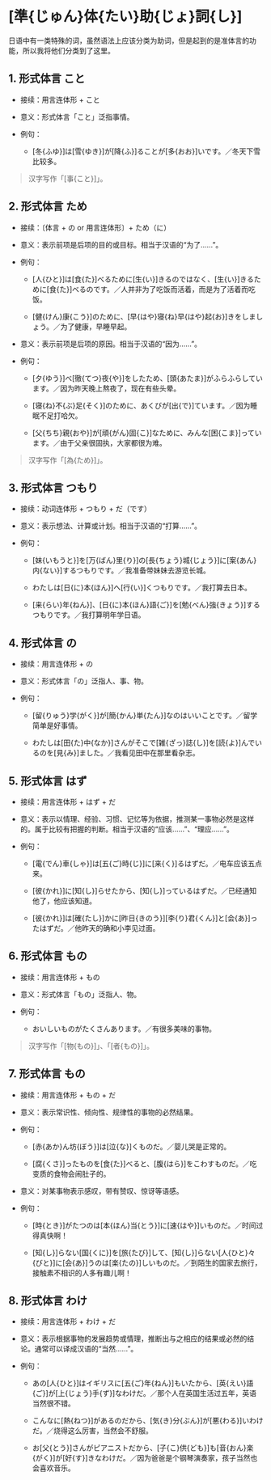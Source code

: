 # [準{じゅん}体{たい}助{じょ}詞{し}]

日语中有一类特殊的词，虽然语法上应该分类为助词，但是起到的是准体言的功能，所以我将他们分类到了这里。

## 1. 形式体言 こと

- 接续：用言连体形 + こと

- 意义：形式体言「こと」泛指事情。

- 例句：

    - [冬{ふゆ}]は[雪{ゆき}]が[降{ふ}]ることが[多{おお}]いです。／冬天下雪比较多。

> 汉字写作「[事{こと}]」。

## 2. 形式体言 ため

- 接续：〔体言 + の or 用言连体形〕+ ため（に）

- 意义：表示前项是后项的目的或目标。相当于汉语的“为了……”。

- 例句：

    - [人{ひと}]は[食{た}]べるために[生{い}]きるのではなく、[生{い}]きるために[食{た}]べるのです。／人并非为了吃饭而活着，而是为了活着而吃饭。

    - [健{けん}康{こう}]のために、[早{はや}寝{ね}早{はや}起{お}]きをしましょう。／为了健康，早睡早起。

- 意义：表示前项是后项的原因。相当于汉语的“因为……”。

- 例句：

    - [夕{ゆう}]べ[徹{てつ}夜{や}]をしたため、[頭{あたま}]がふらふらしています。／因为昨天晚上熬夜了，现在有些头晕。

    - [寝{ね}不{ぶ}足{そく}]のために、あくびが[出{で}]ています。／因为睡眠不足打哈欠。

    - [父{ちち}親{おや}]が[頑{がん}固{こ}]なために、みんな[困{こま}]っています。／由于父亲很固执，大家都很为难。

> 汉字写作「[為{ため}]」。

## 3. 形式体言 つもり

- 接续：动词连体形 + つもり + だ（です）

- 意义：表示想法、计算或计划。相当于汉语的“打算……”。

- 例句：

    - [妹{いもうと}]を[万{ばん}里{り}]の[長{ちょう}城{じょう}]に[案{あん}内{ない}]するつもりです。／我准备带妹妹去游览长城。

    - わたしは[日{に}本{ほん}]へ[行{い}]くつもりです。／我打算去日本。

    - [来{らい}年{ねん}]、[日{に}本{ほん}語{ご}]を[勉{べん}強{きょう}]するつもりです。／我打算明年学日语。

## 4. 形式体言 の

- 接续：用言连体形 + の

- 意义：形式体言「の」泛指人、事、物。

- 例句：

    - [留{りゅう}学{がく}]が[簡{かん}単{たん}]なのはいいことです。／留学简单是好事情。

    - わたしは[田{た}中{なか}]さんがそこで[雑{ざっ}誌{し}]を[読{よ}]んでいるのを[見{み}]ました。／我看见田中在那里看杂志。

## 5. 形式体言 はず

- 接续：用言连体形 + はず + だ

- 意义：表示以情理、经验、习惯、记忆等为依据，推测某一事物必然是这样的。属于比较有把握的判断。相当于汉语的“应该……”、“理应……”。

- 例句：

    - [電{でん}車{しゃ}]は[五{ご}時{じ}]に[来{く}]るはずだ。／电车应该五点来。

    - [彼{かれ}]に[知{し}]らせたから、[知{し}]っているはずだ。／已经通知他了，他应该知道。

    - [彼{かれ}]は[確{たし}]かに[昨日{きのう}][李{り}君{くん}]と[会{あ}]ったはずだ。／他昨天的确和小李见过面。

## 6. 形式体言 もの

- 接续：用言连体形 + もの

- 意义：形式体言「もの」泛指人、物。

- 例句：

    - おいしいものがたくさんあります。／有很多美味的事物。

> 汉字写作「[物{もの}]」、「[者{もの}]」。

## 7. 形式体言 もの

- 接续：用言连体形 + もの + だ

- 意义：表示常识性、倾向性、规律性的事物的必然结果。

- 例句：

    - [赤{あか}ん坊{ぼう}]は[泣{な}]くものだ。／婴儿哭是正常的。

    - [腐{くさ}]ったものを[食{た}]べると、[腹{はら}]をこわすものだ。／吃变质的食物会闹肚子的。

- 意义：对某事物表示感叹，带有赞叹、惊讶等语感。

- 例句：

    - [時{とき}]がたつのは[本{ほん}当{とう}]に[速{はや}]いものだ。／时间过得真快啊！

    - [知{し}]らない[国{くに}]を[旅{たび}]して、[知{し}]らない[人{ひと}々{びと}]に[会{あ}]うのは[楽{たの}]しいものだ。／到陌生的国家去旅行，接触素不相识的人多有趣儿啊！

## 8. 形式体言 わけ

- 接续：用言连体形 + わけ + だ

- 意义：表示根据事物的发展趋势或情理，推断出与之相应的结果或必然的结论。通常可以译成汉语的“当然……”。

- 例句：

    - あの[人{ひと}]はイギリスに[五{ご}年{ねん}]もいたから、[英{えい}語{ご}]が[上{じょう}手{ず}]なわけだ。／那个人在英国生活过五年，英语当然很不错。

    - こんなに[熱{ねつ}]があるのだから、[気{き}分{ぶん}]が[悪{わる}]いわけだ。／烧得这么厉害，当然会不舒服。

    - お[父{とう}]さんがピアニストだから、[子{こ}供{ども}]も[音{おん}楽{がく}]が[好{す}]きなわけだ。／因为爸爸是个钢琴演奏家，孩子当然也会喜欢音乐。
